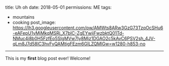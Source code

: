 title: Uh oh
date: 2018-05-01
permissions: ME
tags:
 - mountains
 - cooking
post_image: https://lh3.googleusercontent.com/pw/AMWts8ARw3GzG73TzqOcSHu6-eAFepU1yMjMkqMSRj_X7bIC-ZgEYwijFwzbktQ01Td-NMuc4i8b0H5FzfEo5SIgMVw7Iy8Mjz1DGAO2c5kAvC6PSV2sh_4JV-qLm8J7d58lC3hvFyQAMtigFEzm6GILZQMlGw=w1280-h853-no

---

This is my **first** blog post ever! Welcome!